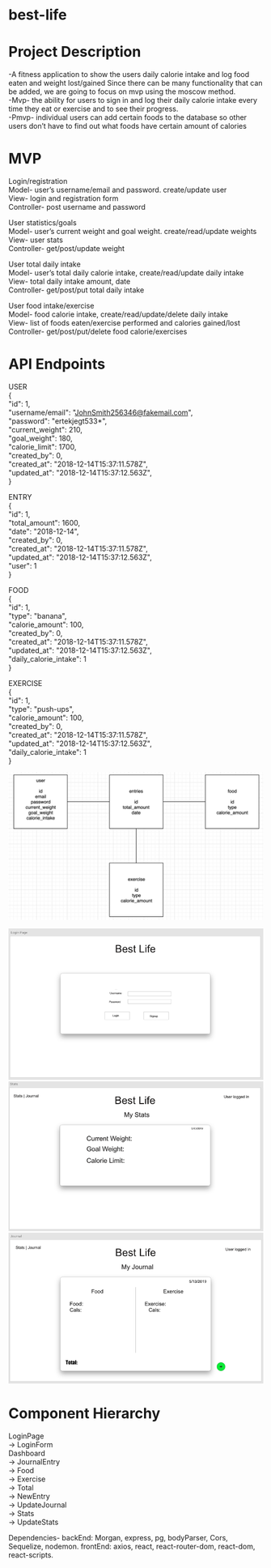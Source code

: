 # best-life

# Project Description
-A fitness application to show the users daily calorie intake and log food eaten and weight lost/gained
Since there can be many functionality that can be added, we are going to focus on mvp using the moscow method.  <br />
-Mvp- the ability for users to sign in and log their daily calorie intake every time they eat or exercise and to see their progress.  <br />
-Pmvp- individual users can add certain foods to the database so other users don’t have to find out what foods have certain amount of calories <br />
 
# MVP
Login/registration <br />
Model- user’s username/email and password. create/update user <br />
View- login and registration form <br />
Controller- post username and password <br />

User statistics/goals <br />
Model- user’s current weight and goal weight. create/read/update weights <br />
View- user stats <br />
Controller- get/post/update weight <br />
 
User total daily intake <br />
Model- user’s total daily calorie intake, create/read/update daily intake <br />
View- total daily intake amount, date <br />
Controller- get/post/put total daily intake <br />
 
User food intake/exercise <br />
Model- food calorie intake, create/read/update/delete daily intake <br />
View- list of foods eaten/exercise performed and calories gained/lost <br />
Controller- get/post/put/delete food calorie/exercises <br />
 

# API Endpoints

USER <br />
{  <br />
  "id": 1,  <br />
  "username/email": "JohnSmith256346@fakemail.com", <br />
  "password": "ertekjegt533*", <br />
  "current_weight": 210, <br />
  "goal_weight": 180, <br />
  "calorie_limit": 1700, <br />
  "created_by": 0, <br />
  "created_at": "2018-12-14T15:37:11.578Z", <br />
  "updated_at": "2018-12-14T15:37:12.563Z", <br />
}

 
ENTRY <br />
{ <br />
  "id": 1, <br />
  "total_amount": 1600, <br />
  "date": "2018-12-14", <br />
  "created_by": 0, <br />
  "created_at": "2018-12-14T15:37:11.578Z", <br />
  "updated_at": "2018-12-14T15:37:12.563Z", <br />
  "user": 1 <br />
}
 
FOOD <br />
{ <br />
  "id": 1, <br />
  "type": "banana", <br />
  "calorie_amount": 100, <br />
  "created_by": 0, <br />
  "created_at": "2018-12-14T15:37:11.578Z", <br />
  "updated_at": "2018-12-14T15:37:12.563Z", <br />
  "daily_calorie_intake": 1 <br />
}

EXERCISE <br />
{ <br />
  "id": 1, <br />
  "type": "push-ups", <br />
  "calorie_amount": 100, <br />
  "created_by": 0, <br />
  "created_at": "2018-12-14T15:37:11.578Z", <br />
  "updated_at": "2018-12-14T15:37:12.563Z", <br />
  "daily_calorie_intake": 1 <br />
}

![alt text](wireframes/erd.png "erd")

![alt text](wireframes/login.png "login")
![alt text](wireframes/stats.png "stats")
![alt text](wireframes/journal.png "journal")


# Component Hierarchy
LoginPage <br />
-> LoginForm <br />
Dashboard <br />
-> JournalEntry <br />
   -> Food <br />
   -> Exercise <br />
   -> Total <br />
   -> NewEntry <br />
   -> UpdateJournal <br />
-> Stats <br />
   -> UpdateStats <br />
 
Dependencies- backEnd: Morgan, express, pg, bodyParser, Cors, Sequelize, nodemon.  frontEnd: axios, react, react-router-dom, react-dom, react-scripts. 

